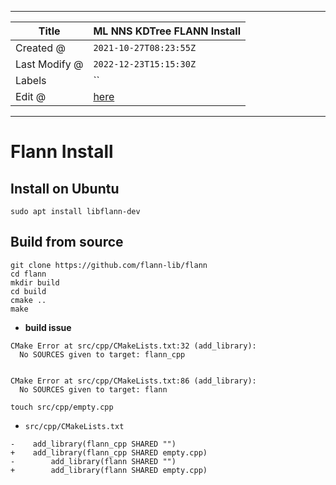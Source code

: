 -----

| Title         | ML NNS KDTree FLANN Install                           |
| ------------- | ----------------------------------------------------- |
| Created @     | `2021-10-27T08:23:55Z`                                |
| Last Modify @ | `2022-12-23T15:15:30Z`                                |
| Labels        | \`\`                                                  |
| Edit @        | [here](https://github.com/junxnone/aiwiki/issues/128) |

-----

# Flann Install

## Install on Ubuntu

    sudo apt install libflann-dev

## Build from source

    git clone https://github.com/flann-lib/flann
    cd flann
    mkdir build
    cd build
    cmake ..
    make

  - **build issue**

<!-- end list -->

    CMake Error at src/cpp/CMakeLists.txt:32 (add_library):
      No SOURCES given to target: flann_cpp
    
    
    CMake Error at src/cpp/CMakeLists.txt:86 (add_library):
      No SOURCES given to target: flann

    touch src/cpp/empty.cpp

  - `src/cpp/CMakeLists.txt`

<!-- end list -->

    -    add_library(flann_cpp SHARED "")
    +    add_library(flann_cpp SHARED empty.cpp)
    -        add_library(flann SHARED "")
    +        add_library(flann SHARED empty.cpp)
